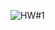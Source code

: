 ![HW#1](https://user-images.githubusercontent.com/90350582/196886872-21435af9-4ff9-41d2-b60d-0b628d5dbaab.jpg)
